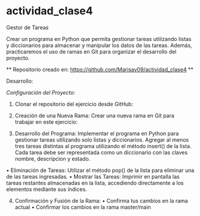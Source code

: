 # actividad_clase4
Gestor de Tareas

Crear un programa en Python que permita gestionar tareas utilizando listas y diccionarios para almacenar y manipular los datos de las tareas. Además, practicaremos el uso de ramas en Git para organizar el desarrollo del proyecto.

** Repositorio creado en: https://github.com/Marisav09/actividad_clase4 **

Desarrollo:

*Configuración del Proyecto:*

1. Clonar el repositorio del ejercicio desde GitHub:

2. Creación de una Nueva Rama:
Crear una nueva rama en Git para trabajar en este ejercicio:

3. Desarrollo del Programa:
Implementar el programa en Python para gestionar tareas utilizando solo listas y diccionarios.
Agregar al menos tres tareas distintas al programa utilizando el método insert() de la lista.
Cada tarea debe ser representada como un diccionario con las claves nombre, descripcion y estado.

•	 Eliminación de Tareas:
Utilizar el método pop() de la lista para eliminar una de las tareas ingresadas.
•	 Mostrar las Tareas:
Imprimir en pantalla las tareas restantes almacenadas en la lista, accediendo directamente a los elementos mediante sus índices.

4. Confirmación y Fusión de la Rama:
•	 Confirma tus cambios en la rama actual
•	 Confirmar los cambios en la rama master/main


